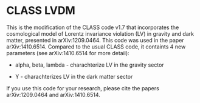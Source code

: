 # CLASS LVDM
This is the modification of the CLASS code v1.7 that incorporates the cosmological model of Lorentz invariance violation (LV) in gravity and dark matter, presented in arXiv:1209.0464. This code was used in the paper arXiv:1410.6514.
Compared to the usual CLASS code, it containts 4 new parameters (see arXiv:1410.6514 for more detail):

* alpha, beta, lambda - charachterize LV in the gravity sector   

* Y - charachterizes LV in the dark matter sector

If you use this code for your research, please cite the papers arXiv:1209.0464 and arXiv:1410.6514.
